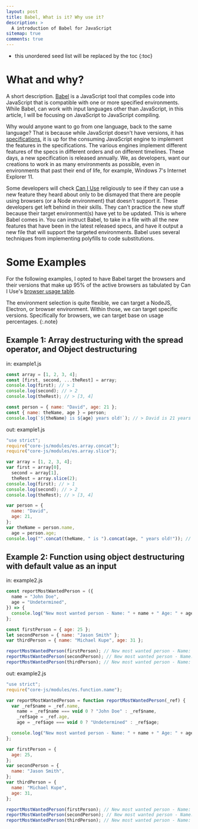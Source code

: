```yaml
---
layout: post
title: Babel, What is it? Why use it?
description: >
  A introduction of Babel for JavaScript
sitemap: true
comments: true
---
```


- this unordered seed list will be replaced by the toc
{:toc}

# What and why?

A short description. [Babel][1] is a JavaScript tool that compiles code into JavaScript that is compatible with one or more specified environments. While Babel, can work with input languages other than JavaScript, in this article, I will be focusing on JavaScript to JavaScript compiling.

Why would anyone want to go from one language, back to the same language? That is because while JavaScript doesn't have versions, it has [specifications][2], it is up for the consuming JavaScript engine to implement the features in the specifications. The various engines implement different features of the specs in different orders and on different timelines. These days, a new specification is released annually. We, as developers, want our creations to work in as many environments as possible, even in environments that past their end of life, for example, Windows 7's Internet Explorer 11.

Some developers will check [Can I Use][3] religiously to see if they can use a new feature they heard about only to be dismayed that there are people using browsers (or a Node environment) that doesn't support it. These developers get left behind in their skills. They can't practice the new stuff because their target environment(s) have yet to be updated. This is where Babel comes in. You can instruct Babel, to take in a file with all the new features that have been in the latest released specs, and have it output a new file that will support the targeted environments. Babel uses several techniques from implementing polyfills to code substitutions.

# Some Examples

For the following examples, I opted to have Babel target the browsers and their versions that make up 95% of the active browsers as tabulated by Can I Use's [browser usage table][4].

The environment selection is quite flexible, we can target a NodeJS, Electron, or browser environment. Within those, we can target specific versions. Specifically for browsers, we can target base on usage percentages.
{:.note}

## Example 1: Array destructuring with the spread operator, and Object destructuring

in: example1.js

```JavaScript
const array = [1, 2, 3, 4];
const [first, second, ...theRest] = array;
console.log(first); // > 1
console.log(second); // > 2
console.log(theRest); // > [3, 4]

const person = { name: "David", age: 21 };
const { name: theName, age } = person;
console.log(`${theName} is ${age} years old!`); // > David is 21 years old!
```

out: example1.js

```JavaScript
"use strict";
require("core-js/modules/es.array.concat");
require("core-js/modules/es.array.slice");

var array = [1, 2, 3, 4];
var first = array[0],
  second = array[1],
  theRest = array.slice(2);
console.log(first); // > 1
console.log(second); // > 2
console.log(theRest); // > [3, 4]

var person = {
  name: "David",
  age: 21,
};
var theName = person.name,
  age = person.age;
console.log("".concat(theName, " is ").concat(age, " years old!")); // > David is 21 years old!
```

## Example 2: Function using object destructuring with default value as an input

in: example2.js

```JavaScript
const reportMostWantedPerson = ({
  name = "John Doe",
  age = "Undetermined",
}) => {
  console.log("New most wanted person - Name: " + name + " Age: " + age);
};

const firstPerson = { age: 25 };
let secondPerson = { name: "Jason Smith" };
var thirdPerson = { name: "Michael Kupe", age: 31 };

reportMostWantedPerson(firstPerson); // New most wanted person - Name: John Doe, Age: 25
reportMostWantedPerson(secondPerson); // New most wanted person - Name: Jason Smith Age: Undetermined
reportMostWantedPerson(thirdPerson); // New most wanted person - Name: Michael Kupe Age: 31
```

out: example2.js

```JavaScript
"use strict";
require("core-js/modules/es.function.name");

var reportMostWantedPerson = function reportMostWantedPerson(_ref) {
  var _ref$name = _ref.name,
    name = _ref$name === void 0 ? "John Doe" : _ref$name,
    _ref$age = _ref.age,
    age = _ref$age === void 0 ? "Undetermined" : _ref$age;

  console.log("New most wanted person - Name: " + name + " Age: " + age);
};

var firstPerson = {
  age: 25,
};
var secondPerson = {
  name: "Jason Smith",
};
var thirdPerson = {
  name: "Michael Kupe",
  age: 31,
};

reportMostWantedPerson(firstPerson); // New most wanted person - Name: John Doe, Age: 25
reportMostWantedPerson(secondPerson); // New most wanted person - Name: Jason Smith Age: Undetermined
reportMostWantedPerson(thirdPerson); // New most wanted person - Name: Michael Kupe Age: 31
```

[1]: https://babeljs.io/
[2]: https://developer.mozilla.org/en-US/docs/Web/JavaScript/Language_Resources
[3]: https://caniuse.com/
[4]: https://caniuse.com/usage-table
